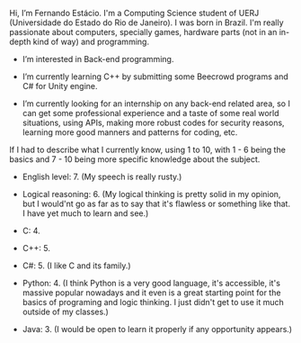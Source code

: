 Hi, I’m Fernando Estácio. I'm a Computing Science student of UERJ (Universidade do Estado do Rio de Janeiro). I was born in Brazil. 
I'm really passionate about computers, specially games, hardware parts (not in an in-depth kind of way) and programming.

- I’m interested in Back-end programming.
- I’m currently learning C++ by submitting some Beecrowd programs and C# for Unity engine.

- I’m currently looking for an internship on any back-end related area, so I can get some professional experience and a taste of
  some real world situations, using APIs, making more robust codes for security reasons, learning more good manners 
  and patterns for coding, etc.

If I had to describe what I currently know, using 1 to 10, with 1 - 6 being the basics and 7 - 10 being more specific knowledge about the subject.

- English level: 7. 
(My speech is really rusty.)

- Logical reasoning: 6.
(My logical thinking is pretty solid in my opinion, but I would'nt go as far as to say that it's flawless or something like that. I have yet much to learn and see.)

- C: 4.
- C++: 5.
- C#: 5.
(I like C and its family.)

- Python: 4.
(I think Python is a very good language, it's accessible, it's massive popular nowadays and it even is a great starting point for the basics 
of programing and logic thinking. I just didn't get to use it much outside of my classes.)

- Java: 3.
(I would be open to learn it properly if any opportunity appears.)

  

<!---
Festacio/Festacio is a ✨ special ✨ repository because its `README.md` (this file) appears on your GitHub profile.
You can click the Preview link to take a look at your changes.
--->

